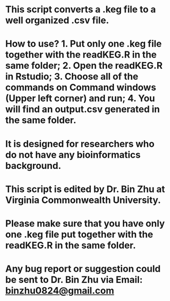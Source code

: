 # This script converts a .keg file to a well organized .csv file. 
# How to use? 1. Put only one .keg file together with the readKEG.R in the same folder; 2. Open the readKEG.R in Rstudio; 3. Choose all of the commands on Command windows (Upper left corner) and run; 4. You will find an output.csv generated in the same folder.

# It is designed for researchers who do not have any bioinformatics background.

# This script is edited by Dr. Bin Zhu at Virginia Commonwealth University.

# Please make sure that you have only one .keg file put together with the readKEG.R in the same folder.

# Any bug report or suggestion could be sent to Dr. Bin Zhu via Email: binzhu0824@gmail.com
